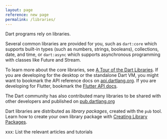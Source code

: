 ```yaml
---
layout: page
reference: new page
permalink: /libraries/
---
```


Dart programs rely on libraries.

Several common libraries are provided for you, such as
`dart:core` which supports built-in types (such as numbers, strings, booleans),
collections, date, and time, or `dart:async` which supports
asynchronous programming with classes like Future and Stream.

To learn more about the core libraries, see
[A Tour of the Dart Libraries](library-tour).
If you are developing for the desktop or the standalone Dart VM,
you might want to bookmark the API reference docs on
[api.dartlang.org](https://api.dartlang.org).
If you are developing for Flutter, bookmark the
[Flutter API docs](http://docs.flutter.io/).

The Dart community has also contributed many libraries to be shared
with other developers and published on
[pub.dartlang.org](https://pub.dartlang.org/)

Dart libraries are distributed as _library packages_,
created with the `pub` tool.
Learn how to create your own library package with
[Creating Library Packages](create-library-packages).

xxx: List the relevant articles and tutorials
